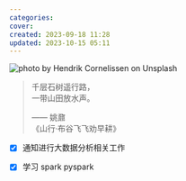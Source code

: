 ```yaml
---
categories: 
cover:
created: 2023-09-18 11:28
updated: 2023-10-15 05:11
---
```



![photo by Hendrik Cornelissen on Unsplash](https://images.unsplash.com/photo-1527489377706-5bf97e608852?crop=entropy&cs=srgb&fm=jpg&ixid=M3wzNjM5Nzd8MHwxfHJhbmRvbXx8fHx8fHx8fDE2OTUwNTAzMTF8&ixlib=rb-4.0.3&q=85)

> 千层石树遥行路，  
> 一带山田放水声。  
> 
> —— 姚鼐  
> 《山行·布谷飞飞劝早耕》



- [x] 通知进行大数据分析相关工作
- [x] 学习 spark  pyspark


